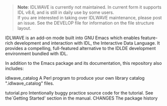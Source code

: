 > **Note**: IDLWAVE is currently not maintained.  In current form it supports IDL v8.6, and is still in daily use by some users.  
If you are interested in taking over IDLWAVE maintenance, please post an issue.  See the DEVELOP file for information
on the file structure layout.

IDLWAVE is an add-on mode built into GNU Emacs which enables feature-rich
development and interaction with IDL, the Interactive Data Language.
It provides a compelling, full-featured alternative to the IDLDE
development environment bundled with IDL.


In addition to the Emacs package and its documentation, this
repository also includes:

idlwave_catalog     A Perl program to produce your own library catalog 
                    ".idlwave_catalog" files.

tutorial.pro        Intentionally buggy practice source code for the 
		    tutorial.  See the`Getting Started' section in the 
	            manual.
CHANGES             The package history
